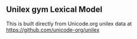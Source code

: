 Unilex gym Lexical Model
----------------------

This is built directly from Unicode.org unilex data at
https://github.com/unicode-org/unilex

